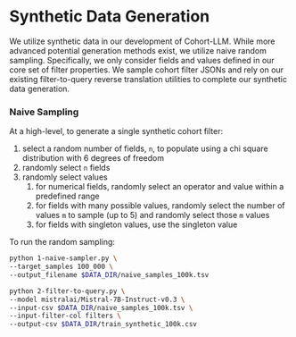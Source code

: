 # Synthetic Data Generation

We utilize synthetic data in our development of Cohort-LLM. While more advanced potential generation methods exist, we utilize naive random sampling. Specifically, we only consider fields and values defined in our core set of filter properties. We sample cohort filter JSONs and rely on our existing filter-to-query reverse translation utilities to complete our synthetic data generation.

### Naive Sampling

At a high-level, to generate a single synthetic cohort filter:
1. select a random number of fields, `n`, to populate using a chi square distribution with 6 degrees of freedom
1. randomly select `n` fields
1. randomly select values
    1. for numerical fields, randomly select an operator and value within a predefined range
    1. for fields with many possible values, randomly select the number of values `m` to sample (up to 5) and randomly select those `m` values
    1. for fields with singleton values, use the singleton value

To run the random sampling:

```bash
python 1-naive-sampler.py \
--target_samples 100_000 \
--output_filename $DATA_DIR/naive_samples_100k.tsv

python 2-filter-to-query.py \
--model mistralai/Mistral-7B-Instruct-v0.3 \
--input-csv $DATA_DIR/naive_samples_100k.tsv \
--input-filter-col filters \
--output-csv $DATA_DIR/train_synthetic_100k.csv
```
